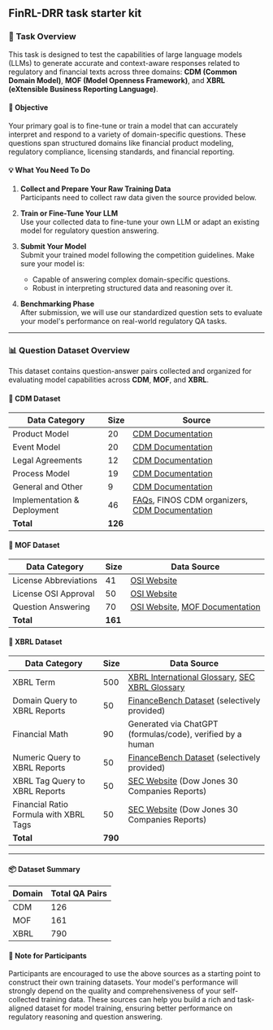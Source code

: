 ## FinRL-DRR task starter kit

### 🧠 Task Overview

This task is designed to test the capabilities of large language models (LLMs) to generate accurate and context-aware responses related to regulatory and financial texts across three domains: **CDM (Common Domain Model)**, **MOF (Model Openness Framework)**, and **XBRL (eXtensible Business Reporting Language)**.

#### 🎯 Objective
Your primary goal is to fine-tune or train a model that can accurately interpret and respond to a variety of domain-specific questions. These questions span structured domains like financial product modeling, regulatory compliance, licensing standards, and financial reporting.

#### 💡 What You Need To Do

1. **Collect and Prepare Your Raw Training Data**  
   Participants need to collect raw data given the source provided below. 

2. **Train or Fine-Tune Your LLM**  
   Use your collected data to fine-tune your own LLM or adapt an existing model for regulatory question answering.

3. **Submit Your Model**  
   Submit your trained model following the competition guidelines. Make sure your model is:
   - Capable of answering complex domain-specific questions.
   - Robust in interpreting structured data and reasoning over it.

4. **Benchmarking Phase**  
   After submission, we will use our standardized question sets to evaluate your model's performance on real-world regulatory QA tasks.

---

### 📊 Question Dataset Overview

This dataset contains question-answer pairs collected and organized for evaluating model capabilities across **CDM**, **MOF**, and **XBRL**.

#### 📁 CDM Dataset

| **Data Category**               | **Size** | **Source**                                                                 |
|-------------------------------|----------|--------------------------------------------------------------------------|
| Product Model                 | 20       | [CDM Documentation](https://cdm.finos.org/)                              |
| Event Model                   | 20       | [CDM Documentation](https://cdm.finos.org/)                              |
| Legal Agreements              | 12       | [CDM Documentation](https://cdm.finos.org/)                              |
| Process Model                 | 19       | [CDM Documentation](https://cdm.finos.org/)                              |
| General and Other             | 9        | [CDM Documentation](https://cdm.finos.org/)                              |
| Implementation & Deployment  | 46       | [FAQs](https://www.finos.org/faq), FINOS CDM organizers, [CDM Documentation](https://cdm.finos.org/) |
| **Total**                     | **126**  |                                                                          |

#### 📁 MOF Dataset

| **Data Category**            | **Size** | **Data Source**                                                                 |
|-----------------------------|----------|---------------------------------------------------------------------------------|
| License Abbreviations       | 41       | [OSI Website](https://opensource.org/licenses)                                 |
| License OSI Approval        | 50       | [OSI Website](https://opensource.org/licenses)                                 |
| Question Answering          | 70       | [OSI Website](https://opensource.org/licenses), [MOF Documentation](https://arxiv.org/abs/2403.13784) |
| **Total**                   | **161**  |                                                                                 |

#### 📁 XBRL Dataset

| **Data Category**                         | **Size** | **Data Source**                                                                 |
|------------------------------------------|----------|---------------------------------------------------------------------------------|
| XBRL Term                                | 500      | [XBRL International Glossary](https://www.xbrl.org/guidance/xbrl-glossary/), [SEC XBRL Glossary](https://www.sec.gov/data-research/osd_xbrlglossary) |
| Domain Query to XBRL Reports             | 50       | [FinanceBench Dataset](https://arxiv.org/abs/2311.11944) (selectively provided)|
| Financial Math                           | 90     | Generated via ChatGPT (formulas/code), verified by a human                     |
| Numeric Query to XBRL Reports            | 50       | [FinanceBench Dataset](https://arxiv.org/abs/2311.11944) (selectively provided)|
| XBRL Tag Query to XBRL Reports           | 50       | [SEC Website](https://www.sec.gov/) (Dow Jones 30 Companies Reports)           |
| Financial Ratio Formula with XBRL Tags   | 50       | [SEC Website](https://www.sec.gov/) (Dow Jones 30 Companies Reports)           |
| **Total**                                | **790** |                                                                                 |

---

#### 📦 Dataset Summary

| **Domain** | **Total QA Pairs** |
|------------|--------------------|
| CDM        | 126                |
| MOF        | 161                |
| XBRL       | 790               |

#### 📘 Note for Participants

Participants are encouraged to use the above sources as a starting point to construct their own training datasets. Your model's performance will strongly depend on the quality and comprehensiveness of your self-collected training data. These sources can help you build a rich and task-aligned dataset for model training, ensuring better performance on regulatory reasoning and question answering.


